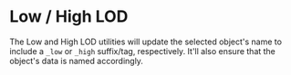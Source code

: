 # Low / High LOD

The Low and High LOD utilities will update the selected object's name to include a `_low` or `_high` suffix/tag, respectively. It'll also ensure that the object's data is named accordingly.